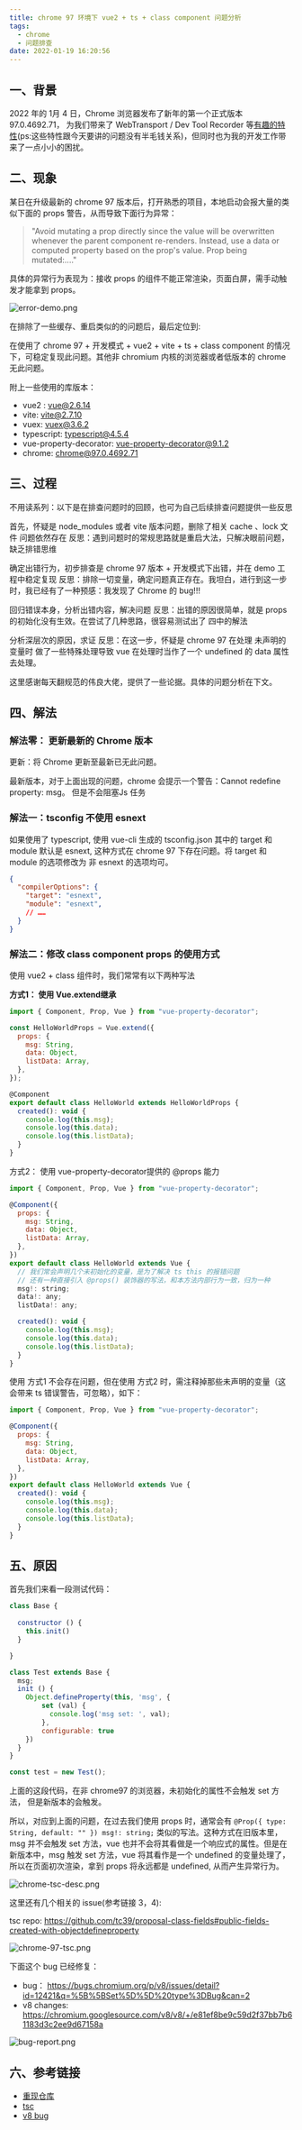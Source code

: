 ```yaml
---
title: chrome 97 环境下 vue2 + ts + class component 问题分析
tags:
  - chrome
  - 问题排查
date: 2022-01-19 16:20:56
---
```


## 一、背景

2022 年的 1月 4 日，Chrome 浏览器发布了新年的第一个正式版本 97.0.4692.71， 为我们带来了 WebTransport / Dev Tool Recorder 等[有趣的特性](https://chromestatus.com/features)(ps:这些特性跟今天要讲的问题没有半毛钱关系)，但同时也为我的开发工作带来了一点小小的困扰。

## 二、现象

某日在升级最新的 chrome 97 版本后，打开熟悉的项目，本地启动会报大量的类似下面的 props 警告，从而导致下面行为异常：

> "Avoid mutating a prop directly since the value will be overwritten whenever the parent component re-renders. Instead, use a data or computed property based on the prop's value. Prop being mutated:...."




具体的异常行为表现为：接收 props 的组件不能正常渲染，页面白屏，需手动触发才能拿到 props。

![error-demo.png](https://s2.loli.net/2023/03/03/NAGuOI1rRsWzQlV.png)

在排除了一些缓存、重启类似的的问题后，最后定位到:

在使用了 chrome 97 + 开发模式 + vue2 + vite + ts + class component 的情况下，可稳定复现此问题。其他非 chromium 内核的浏览器或者低版本的 chrome 无此问题。

附上一些使用的库版本：
- vue2 : vue@2.6.14
- vite: vite@2.7.10
- vuex: vuex@3.6.2
- typescript: typescript@4.5.4
- vue-property-decorator: vue-property-decorator@9.1.2
- chrome: chrome@97.0.4692.71

## 三、过程

不用读系列：以下是在排查问题时的回顾，也可为自己后续排查问题提供一些反思

首先，怀疑是 node_modules 或者 vite 版本问题，删除了相关 cache 、lock 文件 问题依然存在 反思：遇到问题时的常规思路就是重启大法，只解决眼前问题，缺乏排错思维

确定出错行为，初步排查是 chrome 97 版本 + 开发模式下出错，并在 demo 工程中稳定复现 反思：排除一切变量，确定问题真正存在。我坦白，进行到这一步时，我已经有了一种预感：我发现了 Chrome 的 bug!!!

回归错误本身，分析出错内容，解决问题 反思：出错的原因很简单，就是 props 的初始化没有生效。在尝试了几种思路，很容易测试出了 四中的解法

分析深层次的原因，求证 反思：在这一步，怀疑是 chrome 97 在处理 未声明的变量时 做了一些特殊处理导致 vue 在处理时当作了一个 undefined 的 data 属性去处理。

这里感谢每天翻规范的伟良大佬，提供了一些论据。具体的问题分析在下文。

## 四、解法
### 解法零： 更新最新的 Chrome 版本

更新：将 Chrome 更新至最新已无此问题。

最新版本，对于上面出现的问题，chrome 会提示一个警告：Cannot redefine property: msg。 但是不会阻塞Js 任务

### 解法一：tsconfig 不使用 esnext

如果使用了 typescript, 使用 vue-cli 生成的 tsconfig.json 其中的 target 和 module 默认是 esnext, 这种方式在 chrome 97 下存在问题。将 target 和 module 的选项修改为 非 esnext 的选项均可。

```json
{
  "compilerOptions": {
    "target": "esnext",
    "module": "esnext",
    // ……
  }
}
```




### 解法二：修改 class component props 的使用方式

使用 vue2 + class 组件时，我们常常有以下两种写法

**方式1： 使用 Vue.extend继承**

```js
import { Component, Prop, Vue } from "vue-property-decorator";

const HelloWorldProps = Vue.extend({
  props: {
    msg: String,
    data: Object,
    listData: Array,
  },
});

@Component
export default class HelloWorld extends HelloWorldProps {
  created(): void {
    console.log(this.msg);
    console.log(this.data);
    console.log(this.listData);
  }
}
```




方式2： 使用 vue-property-decorator提供的 @props 能力

```js
import { Component, Prop, Vue } from "vue-property-decorator";

@Component({
  props: {
    msg: String,
    data: Object,
    listData: Array,
  },
})
export default class HelloWorld extends Vue {
  // 我们常会声明几个未初始化的变量，是为了解决 ts this 的报错问题
  // 还有一种直接引入 @props() 装饰器的写法，和本方法内部行为一致，归为一种
  msg!: string;
  data!: any;
  listData!: any;

  created(): void {
    console.log(this.msg);
    console.log(this.data);
    console.log(this.listData);
  }
}
```




使用 方式1 不会存在问题，但在使用 方式2 时，需注释掉那些未声明的变量（这会带来 ts 错误警告，可忽略），如下：

```js
import { Component, Prop, Vue } from "vue-property-decorator";

@Component({
  props: {
    msg: String,
    data: Object,
    listData: Array,
  },
})
export default class HelloWorld extends Vue {
  created(): void {
    console.log(this.msg);
    console.log(this.data);
    console.log(this.listData);
  }
}
```

## 五、原因

首先我们来看一段测试代码：

```js
class Base {
  
  constructor () {
    this.init()
  }

}

class Test extends Base {
  msg;
  init () {
    Object.defineProperty(this, 'msg', {
        set (val) {
          console.log('msg set: ', val);
        },
        configurable: true
    })
  }
}

const test = new Test();
```




上面的这段代码，在非 chrome97 的浏览器，未初始化的属性不会触发 set 方法， 但是新版本的会触发。

所以，对应到上面的问题，在过去我们使用 props 时，通常会有 `@Prop({ type: String, default: "" }) msg!: string;` 类似的写法。这种方式在旧版本里，msg 并不会触发 set 方法，vue 也并不会将其看做是一个响应式的属性。但是在新版本中，msg 触发 set 方法，vue 将其看作是一个 undefined 的变量处理了，所以在页面初次渲染，拿到 props 将永远都是 undefined, 从而产生异常行为。

![chrome-tsc-desc.png](https://s2.loli.net/2023/03/03/KROt7aUeAmgy3Gp.png)


这里还有几个相关的 issue(参考链接 3，4):

tsc repo: https://github.com/tc39/proposal-class-fields#public-fields-created-with-objectdefineproperty

![chrome-97-tsc.png](https://s2.loli.net/2023/03/03/lcMeiZIGUFgdkQT.png)



下面这个 bug 已经修复：

- bug： https://bugs.chromium.org/p/v8/issues/detail?id=12421&q=%5B%5BSet%5D%5D%20type%3DBug&can=2
- v8 changes: https://chromium.googlesource.com/v8/v8/+/e81ef8be9c59d2f37bb7b61183d3c2ee9d67158a

![bug-report.png](https://s2.loli.net/2023/03/03/nBL8a4QzDq3fuCY.png)

## 六、参考链接

- [重现仓库](https://github.com/Michaelooo/chrome-97-vue-ts-issue)
- [tsc](https://github.com/tc39/proposal-class-fields#public-fields-created-with-objectdefineproperty)
- [v8 bug](https://bugs.chromium.org/p/v8/issues/detail?id=12421&q=%5B%5BSet%5D%5D%20type%3DBug&can=2)